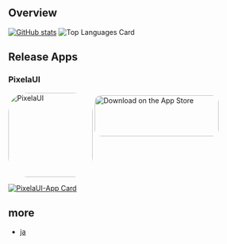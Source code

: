 ## Overview

[![GitHub stats](https://github-readme-stats.vercel.app/api?username=yutailang0119&count_private=true&theme=prussian&show_icons=true)](https://github.com/anuraghazra/github-readme-stats)
![Top Languages Card](https://github-readme-stats.vercel.app/api/top-langs/?username=yutailang0119&count_private=true&theme=prussian&layout=compact)

## Release Apps

### PixelaUI

<a href="https://apps.apple.com/us/app/pixelaui/id1495611090?itscg=30200&amp;itsct=apps_box" style="width: 170px; height: 170px; border-top-left-radius: 22%; border-top-right-radius: 22%; border-bottom-right-radius: 22%; border-bottom-left-radius: 22%; overflow: hidden; display: inline-block; vertical-align: middle;"><img src="https://is4-ssl.mzstatic.com/image/thumb/Purple124/v4/3c/56/f0/3c56f000-23ed-190a-8416-2c0141c7087d/AppIcon-0-1x_U007emarketing-0-7-0-85-220.png/540x540sr.jpg&h=59186e0e74dca29dc714218e6e0b1a0a" alt="PixelaUI" style="width: 170px; height: 170px; border-top-left-radius: 22%; border-top-right-radius: 22%; border-bottom-right-radius: 22%; border-bottom-left-radius: 22%; overflow: hidden; display: inline-block; vertical-align: middle;"></a>
<a href="https://apps.apple.com/us/app/pixelaui/id1495611090?itsct=apps_box&amp;itscg=30200" style="display: inline-block; overflow: hidden; border-top-left-radius: 13px; border-top-right-radius: 13px; border-bottom-right-radius: 13px; border-bottom-left-radius: 13px; width: 250px; height: 83px;"><img src="https://tools.applemediaservices.com/api/badges/download-on-the-app-store/black/en-US?size=250x83&amp;releaseDate=1579651200&h=1e4303cda42322cbdb5308477b42baba" alt="Download on the App Store" style="border-top-left-radius: 13px; border-top-right-radius: 13px; border-bottom-right-radius: 13px; border-bottom-left-radius: 13px; width: 250px; height: 83px;"></a>

[![PixelaUI-App Card](https://github-readme-stats.vercel.app/api/pin/?username=yutailang0119&repo=PixelaUI-App&theme=prussian)](https://github.com/anuraghazra/github-readme-stats) 

## more

- [ja](https://github.com/yutailang0119/yutailang0119/blob/master/Profile/ja.md)

<!--
**yutailang0119/yutailang0119** is a ✨ _special_ ✨ repository because its `README.md` (this file) appears on your GitHub profile.

Here are some ideas to get you started:

- 🔭 I’m currently working on ...
- 🌱 I’m currently learning ...
- 👯 I’m looking to collaborate on ...
- 🤔 I’m looking for help with ...
- 💬 Ask me about ...
- 📫 How to reach me: ...
- 😄 Pronouns: ...
- ⚡ Fun fact: ...
-->
